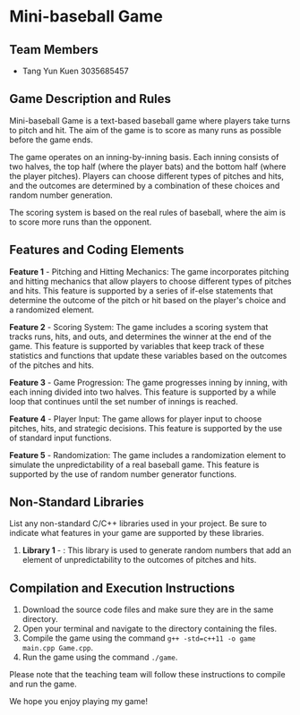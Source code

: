 # Mini-baseball Game

## Team Members

- Tang Yun Kuen 3035685457

## Game Description and Rules

Mini-baseball Game is a text-based baseball game where players take turns to pitch and hit. The aim of the game is to score as many runs as possible before the game ends.

The game operates on an inning-by-inning basis. Each inning consists of two halves, the top half (where the player bats) and the bottom half (where the player pitches). Players can choose different types of pitches and hits, and the outcomes are determined by a combination of these choices and random number generation.

The scoring system is based on the real rules of baseball, where the aim is to score more runs than the opponent.

## Features and Coding Elements 

**Feature 1** - Pitching and Hitting Mechanics: The game incorporates pitching and hitting mechanics that allow players to choose different types of pitches and hits. This feature is supported by a series of if-else statements that determine the outcome of the pitch or hit based on the player's choice and a randomized element.

**Feature 2** - Scoring System: The game includes a scoring system that tracks runs, hits, and outs, and determines the winner at the end of the game. This feature is supported by variables that keep track of these statistics and functions that update these variables based on the outcomes of the pitches and hits.

**Feature 3** - Game Progression: The game progresses inning by inning, with each inning divided into two halves. This feature is supported by a while loop that continues until the set number of innings is reached.

**Feature 4** - Player Input: The game allows for player input to choose pitches, hits, and strategic decisions. This feature is supported by the use of standard input functions.

**Feature 5** - Randomization: The game includes a randomization element to simulate the unpredictability of a real baseball game. This feature is supported by the use of random number generator functions.

## Non-Standard Libraries

List any non-standard C/C++ libraries used in your project. Be sure to indicate what features in your game are supported by these libraries.

1. **Library 1** - <random>: This library is used to generate random numbers that add an element of unpredictability to the outcomes of pitches and hits.

## Compilation and Execution Instructions

1. Download the source code files and make sure they are in the same directory.
2. Open your terminal and navigate to the directory containing the files.
3. Compile the game using the command ```g++ -std=c++11 -o game main.cpp Game.cpp```.
4. Run the game using the command ```./game```.

Please note that the teaching team will follow these instructions to compile and run the game.

We hope you enjoy playing my game!
